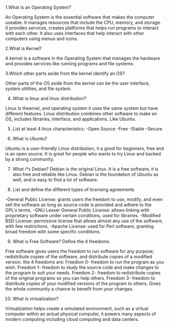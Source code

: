 1.What is an Operating System?

 An Operating System is the essential software that makes the computer useable. It manages resources that include the CPU, memory, and storage. It provides services, creates platforms that helps run programs to interact with each other. It also uses interfaces that help interact with other computers using menus and icons.
 
2.What is Kernel?
 
A kernel is a software in the Operating System that manages the hardware and provides services like running programs and file systems.

3.Which other parts aside from the kernel identify an OS?

 Other parts of the OS aside from the kernel can be the user interface, system utilities, and file system. 

 4. What is linux and linux distribution?
 
Linux is theernel, and operating system it uses the same system but have different features. Linux distribution combines other software to make an OS, includes libraries, interface, and applications. Like Ubuntu.
  
5. List at least 4 linux characteristics:
-Open Source
-Free
-Stable
-Secure

6.  What is Ubuntu?
   
Ubuntu is a user-friendly Linux distribution, it a good for beginners, free and is an open source. It is great for people who wants to try Linux and backed by a strong community. 

7.   What i*s Debian?
Debian is the original Linux. It is a free software, it is also free and reliable like Linux. Debian is the foundation of Ubuntu as well, and is easy to find a lot of software.

8.  List and define the different types of licensing agreements
   
-General Public License: grants users the freedom to use, modify, and even sell the software as long as source code is provided and adhere to the GPL's terms.
-GNU Lesser General Public License: allows linking with proprietary software under certain conditions, used for libraries.
-Modified BSD License: permissive license that allows almost any use of the software, with few restrictions.
-Apache License: used for Perl software, granting broad freedom with some specific conditions. 

9.  What is Free Software? Define the 4 freedoms.
  
Free software gives users the freedom to run software for any purpose, redistribute copies of the software, and distribute copies of a modified version. the 4 freedoms are: Freedom 0- freedom to run the program as you wish.
Freedom 1- freedom to study the source code and make changes to the program to suit your needs.
Freedom 2- freedom to redistribute copies of the original programs so you can help others.
Freedom 3- freedom to distribute copies of your modified versions of the program to others. Gives the whole community a chance to benefit from your changes. 

10. What is virtualization?

   Virtualization helps create a simulated environment, such as a virtual computer within an actual physical computer, it powers many aspects of modern computing including cloud computing and data centers. 